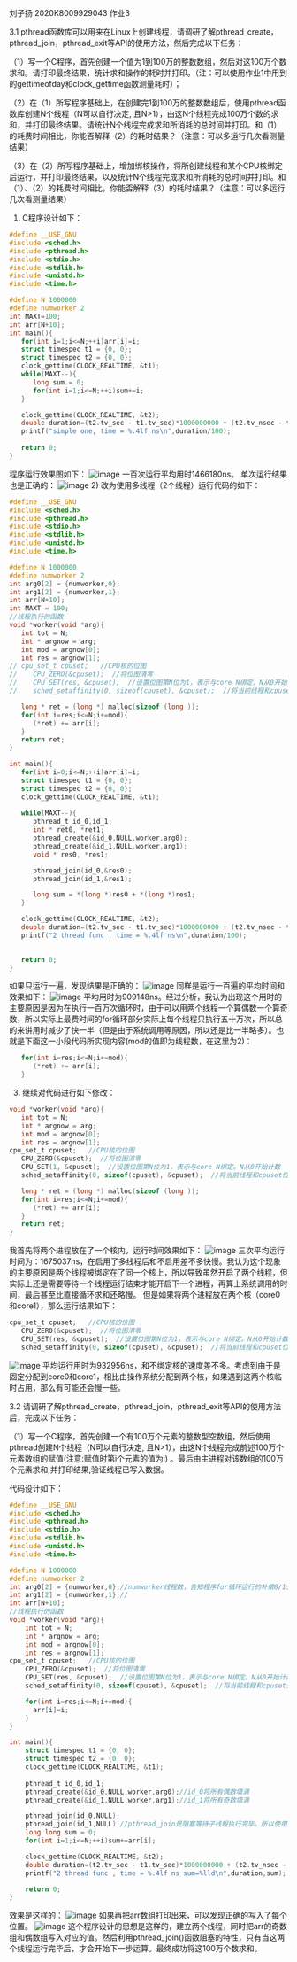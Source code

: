 刘子扬 2020K8009929043 作业3

3.1 pthread函数库可以用来在Linux上创建线程，请调研了解pthread_create，pthread_join，pthread_exit等API的使用方法，然后完成以下任务：

（1）写一个C程序，首先创建一个值为1到100万的整数数组，然后对这100万个数求和。请打印最终结果，统计求和操作的耗时并打印。（注：可以使用作业1中用到的gettimeofday和clock_gettime函数测量耗时）；

（2）在（1）所写程序基础上，在创建完1到100万的整数数组后，使用pthread函数库创建N个线程（N可以自行决定, 且N>1），由这N个线程完成100万个数的求和，并打印最终结果。请统计N个线程完成求和所消耗的总时间并打印。和（1）的耗费时间相比，你能否解释（2）的耗时结果？（注意：可以多运行几次看测量结果）

（3）在（2）所写程序基础上，增加绑核操作，将所创建线程和某个CPU核绑定后运行，并打印最终结果，以及统计N个线程完成求和所消耗的总时间并打印。和（1）、（2）的耗费时间相比，你能否解释（3）的耗时结果？（注意：可以多运行几次看测量结果）

1) 
    C程序设计如下：
```c
#define __USE_GNU  
#include <sched.h>
#include <pthread.h>
#include <stdio.h>
#include <stdlib.h>
#include <unistd.h>
#include <time.h>

#define N 1000000
#define numworker 2
int MAXT=100;
int arr[N+10];
int main(){
   for(int i=1;i<=N;++i)arr[i]=i;
   struct timespec t1 = {0, 0}; 
   struct timespec t2 = {0, 0}; 
   clock_gettime(CLOCK_REALTIME, &t1);   
   while(MAXT--){
      long sum = 0;
      for(int i=1;i<=N;++i)sum+=i;
   }

   clock_gettime(CLOCK_REALTIME, &t2);
   double duration=(t2.tv_sec - t1.tv_sec)*1000000000 + (t2.tv_nsec - t1.tv_nsec);
   printf("simple one, time = %.4lf ns\n",duration/100);
   
   return 0;
}
```
程序运行效果图如下：
![image](1.png)
一百次运行平均用时1466180ns。
单次运行结果也是正确的：
![image](8.png)
2)
    改为使用多线程（2个线程）运行代码的如下：
```c
#define __USE_GNU  
#include <sched.h>
#include <pthread.h>
#include <stdio.h>
#include <stdlib.h>
#include <unistd.h>
#include <time.h>

#define N 1000000
#define numworker 2
int arg0[2] = {numworker,0};
int arg1[2] = {numworker,1};
int arr[N+10];
int MAXT = 100;
//线程执行的函数
void *worker(void *arg){
   int tot = N;
   int * argnow = arg;
   int mod = argnow[0];
   int res = argnow[1];
// cpu_set_t cpuset;   //CPU核的位图
//    CPU_ZERO(&cpuset);  //将位图清零
//    CPU_SET(res, &cpuset);  //设置位图第N位为1，表示与core N绑定。N从0开始计数
//    sched_setaffinity(0, sizeof(cpuset), &cpuset);  //将当前线程和cpuset位图中指定的核绑定运行

   long * ret = (long *) malloc(sizeof (long ));
   for(int i=res;i<=N;i+=mod){
      (*ret) += arr[i];
   }
   return ret;
}

int main(){
   for(int i=0;i<=N;++i)arr[i]=i;
   struct timespec t1 = {0, 0}; 
   struct timespec t2 = {0, 0}; 
   clock_gettime(CLOCK_REALTIME, &t1);   
   
   while(MAXT--){
      pthread_t id_0,id_1;
      int * ret0, *ret1;
      pthread_create(&id_0,NULL,worker,arg0);
      pthread_create(&id_1,NULL,worker,arg1);
      void * res0, *res1;

      pthread_join(id_0,&res0);  
      pthread_join(id_1,&res1);

      long sum = *(long *)res0 + *(long *)res1;      
   }

   clock_gettime(CLOCK_REALTIME, &t2);
   double duration=(t2.tv_sec - t1.tv_sec)*1000000000 + (t2.tv_nsec - t1.tv_nsec);
   printf("2 thread func , time = %.4lf ns\n",duration/100);

   
   return 0;
}

```
如果只运行一遍，发现结果是正确的：
![image](7.png)
同样是运行一百遍的平均时间和效果如下：
![image](2.png)
平均用时为909148ns。经过分析，我认为出现这个用时的主要原因是因为在执行一百万次循环时，由于可以用两个线程一个算偶数一个算奇数，所以实际上最费时间的for循环部分实际上每个线程只执行五十万次，所以总的来讲用时减少了快一半（但是由于系统调用等原因，所以还是比一半略多）。也就是下面这一小段代码所实现内容(mod的值即为线程数，在这里为2)：
```c
   for(int i=res;i<=N;i+=mod){
      (*ret) += arr[i];
   }
```

3)
    继续对代码进行如下修改：
```c
void *worker(void *arg){
   int tot = N;
   int * argnow = arg;
   int mod = argnow[0];
   int res = argnow[1];
cpu_set_t cpuset;   //CPU核的位图
   CPU_ZERO(&cpuset);  //将位图清零
   CPU_SET(1, &cpuset);  //设置位图第N位为1，表示与core N绑定。N从0开始计数
   sched_setaffinity(0, sizeof(cpuset), &cpuset);  //将当前线程和cpuset位图中指定的核绑定运行

   long * ret = (long *) malloc(sizeof (long ));
   for(int i=res;i<=N;i+=mod){
      (*ret) += arr[i];
   }
   return ret;
}
```
我首先将两个进程放在了一个核内，运行时间效果如下：
![image](3.png)
三次平均运行时间为：1675037ns，在启用了多线程后和不启用差不多快慢。我认为这个现象的主要原因是两个线程被绑定在了同一个核上，所以导致虽然开启了两个线程，但实际上还是需要等待一个线程运行结束才能开启下一个进程，再算上系统调用的时间，最后甚至比直接循环求和还略慢。
但是如果将两个进程放在两个核（core0和core1），那么运行结果如下：
```c
cpu_set_t cpuset;   //CPU核的位图
   CPU_ZERO(&cpuset);  //将位图清零
   CPU_SET(res, &cpuset);  //设置位图第N位为1，表示与core N绑定。N从0开始计数
   sched_setaffinity(0, sizeof(cpuset), &cpuset);  //将当前线程和cpuset位图中指定的核绑定运行
```
![image](4.png)
平均运行用时为932956ns，和不绑定核的速度差不多。考虑到由于是固定分配到core0和core1，相比由操作系统分配到两个核，如果遇到这两个核临时占用，那么有可能还会慢一些。

3.2 请调研了解pthread_create，pthread_join，pthread_exit等API的使用方法后，完成以下任务：

（1）写一个C程序，首先创建一个有100万个元素的整数型空数组，然后使用pthread创建N个线程（N可以自行决定, 且N>1），由这N个线程完成前述100万个元素数组的赋值(注意:赋值时第i个元素的值为i) 。最后由主进程对该数组的100万个元素求和,并打印结果,验证线程已写入数据。

代码设计如下：
```c
#define __USE_GNU  
#include <sched.h>
#include <pthread.h>
#include <stdio.h>
#include <stdlib.h>
#include <unistd.h>
#include <time.h>

#define N 1000000
#define numworker 2
int arg0[2] = {numworker,0};//numworker线程数，告知程序for循环运行的补偿0/1代表填偶数还是奇数
int arg1[2] = {numworker,1};//
int arr[N+10];
//线程执行的函数
void *worker(void *arg){
    int tot = N;
    int * argnow = arg;
    int mod = argnow[0];
    int res = argnow[1];
cpu_set_t cpuset;   //CPU核的位图
    CPU_ZERO(&cpuset);  //将位图清零
    CPU_SET(res, &cpuset);  //设置位图第N位为1，表示与core N绑定。N从0开始计数
    sched_setaffinity(0, sizeof(cpuset), &cpuset);  //将当前线程和cpuset位图中指定的核绑定运行

    for(int i=res;i<=N;i+=mod){
      arr[i]=i;
    }
}

int main(){
    struct timespec t1 = {0, 0}; 
    struct timespec t2 = {0, 0}; 
    clock_gettime(CLOCK_REALTIME, &t1);   
   
    pthread_t id_0,id_1;
    pthread_create(&id_0,NULL,worker,arg0);//id_0将所有偶数填满
    pthread_create(&id_1,NULL,worker,arg1);//id_1将所有奇数填满

    pthread_join(id_0,NULL);  
    pthread_join(id_1,NULL);//pthread_join是阻塞等待子线程执行完毕，所以使用此功能可以保证arr已经被写入完毕
    long long sum = 0;
    for(int i=1;i<=N;++i)sum+=arr[i];  

    clock_gettime(CLOCK_REALTIME, &t2);
    double duration=(t2.tv_sec - t1.tv_sec)*1000000000 + (t2.tv_nsec - t1.tv_nsec);
    printf("2 thread func , time = %.4lf ns sum=%lld\n",duration,sum);

    return 0;
}

```
效果是这样的：
![image](5.png)
如果再把arr数组打印出来，可以发现正确的写入了每个位置。
![image](6.png)
这个程序设计的思想是这样的，建立两个线程，同时把arr的奇数组和偶数组写入对应的值。然后利用pthread_join()函数阻塞的特性，只有当这两个线程运行完毕后，才会开始下一步运算。最终成功将这100万个数求和。